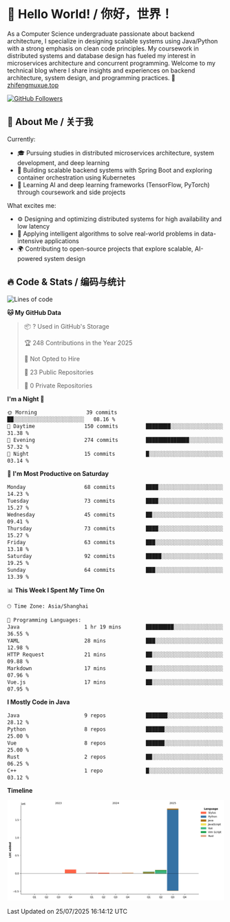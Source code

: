 # 👋 Hello World! / 你好，世界！

As a Computer Science undergraduate passionate about backend architecture, I specialize in designing scalable systems using Java/Python with a strong emphasis on clean code principles. My coursework in distributed systems and database design has fueled my interest in microservices architecture and concurrent programming. Welcome to my technical blog where I share insights and experiences on backend architecture, system design, and programming practices.
🔗 [zhifengmuxue.top](https://zhifengmuxue.top)

[![GitHub Followers](https://img.shields.io/github/followers/zhifengmuxue?logo=github&style=social)](https://github.com/zhifengmuxue)




## 🚀 About Me / 关于我
Currently:
- 🎓 Pursuing studies in distributed microservices architecture, system development, and deep learning
- 🔧 Building scalable backend systems with Spring Boot and exploring container orchestration using Kubernetes
- 🧠 Learning AI and deep learning frameworks (TensorFlow, PyTorch) through coursework and side projects

What excites me:
- ⚙️ Designing and optimizing distributed systems for high availability and low latency
- 🧩 Applying intelligent algorithms to solve real-world problems in data-intensive applications
- 🌍 Contributing to open-source projects that explore scalable, AI-powered system design



## 🔥 Code & Stats / 编码与统计

<!--START_SECTION:waka-->
![Lines of code](https://img.shields.io/badge/From%20Hello%20World%20I%27ve%20Written-2.1%20million%20lines%20of%20code-blue)

**🐱 My GitHub Data** 

> 📦 ? Used in GitHub's Storage 
 > 
> 🏆 248 Contributions in the Year 2025
 > 
> 🚫 Not Opted to Hire
 > 
> 📜 23 Public Repositories 
 > 
> 🔑 0 Private Repositories 
 > 
**I'm a Night 🦉** 

```text
🌞 Morning                39 commits          ██░░░░░░░░░░░░░░░░░░░░░░░   08.16 % 
🌆 Daytime                150 commits         ████████░░░░░░░░░░░░░░░░░   31.38 % 
🌃 Evening                274 commits         ██████████████░░░░░░░░░░░   57.32 % 
🌙 Night                  15 commits          █░░░░░░░░░░░░░░░░░░░░░░░░   03.14 % 
```
📅 **I'm Most Productive on Saturday** 

```text
Monday                   68 commits          ████░░░░░░░░░░░░░░░░░░░░░   14.23 % 
Tuesday                  73 commits          ████░░░░░░░░░░░░░░░░░░░░░   15.27 % 
Wednesday                45 commits          ██░░░░░░░░░░░░░░░░░░░░░░░   09.41 % 
Thursday                 73 commits          ████░░░░░░░░░░░░░░░░░░░░░   15.27 % 
Friday                   63 commits          ███░░░░░░░░░░░░░░░░░░░░░░   13.18 % 
Saturday                 92 commits          █████░░░░░░░░░░░░░░░░░░░░   19.25 % 
Sunday                   64 commits          ███░░░░░░░░░░░░░░░░░░░░░░   13.39 % 
```


📊 **This Week I Spent My Time On** 

```text
🕑︎ Time Zone: Asia/Shanghai

💬 Programming Languages: 
Java                     1 hr 19 mins        █████████░░░░░░░░░░░░░░░░   36.55 % 
YAML                     28 mins             ███░░░░░░░░░░░░░░░░░░░░░░   12.98 % 
HTTP Request             21 mins             ██░░░░░░░░░░░░░░░░░░░░░░░   09.88 % 
Markdown                 17 mins             ██░░░░░░░░░░░░░░░░░░░░░░░   07.96 % 
Vue.js                   17 mins             ██░░░░░░░░░░░░░░░░░░░░░░░   07.95 % 
```

**I Mostly Code in Java** 

```text
Java                     9 repos             ███████░░░░░░░░░░░░░░░░░░   28.12 % 
Python                   8 repos             ██████░░░░░░░░░░░░░░░░░░░   25.00 % 
Vue                      8 repos             ██████░░░░░░░░░░░░░░░░░░░   25.00 % 
Rust                     2 repos             ██░░░░░░░░░░░░░░░░░░░░░░░   06.25 % 
C++                      1 repo              █░░░░░░░░░░░░░░░░░░░░░░░░   03.12 % 
```



**Timeline**

![Lines of Code chart](https://raw.githubusercontent.com/zhifengmuxue/zhifengmuxue/main/assets/bar_graph.png)


 Last Updated on 25/07/2025 16:14:12 UTC
<!--END_SECTION:waka-->



